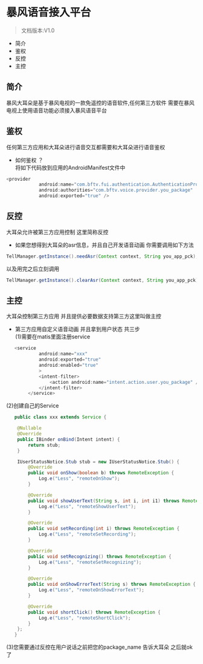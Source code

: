 # 暴风语音接入平台

> 文档版本:V1.0

- 简介
- 鉴权
- 反控
- 主控

## 简介

暴风大耳朵是基于暴风电视的一款免遥控的语音软件,任何第三方软件 需要在暴风电视上使用语音功能必须接入暴风语音平台<br>

## 鉴权

任何第三方应用和大耳朵进行语音交互都需要和大耳朵进行语音鉴权<br>

- 如何鉴权 ？<br>
将如下代码放到应用的AndroidManifest文件中<br>

```java
<provider
            android:name="com.bftv.fui.authentication.AuthenticationProvider"
            android:authorities="com.bftv.voice.provider.you_package"
            android:exported="true" />
```

## 反控

大耳朵允许被第三方应用控制 这里简称反控<br>

- 如果您想得到大耳朵的asr信息，并且自己开发语音动画 你需要调用如下方法<br>
```java
TellManager.getInstance().needAsr(Context context, String you_app_pck);
```
以及用完之后立刻调用
```java
TellManager.getInstance().clearAsr(Context context, String you_app_pck);
```
## 主控

大耳朵控制第三方应用 并且提供必要数据支持第三方这里叫做主控<br>

- 第三方应用自定义语音动画 并且拿到用户状态 共三步<br>
(1)需要在matis里面注册service
```java
   <service
            android:name="xxx"
            android:exported="true"
            android:enabled="true"
            >
            <intent-filter>
                <action android:name="intent.action.user.you_package" />
            </intent-filter>
        </service>
 ```
(2)创建自己的Service
```java
   public class xxx extends Service {

    @Nullable
    @Override
    public IBinder onBind(Intent intent) {
        return stub;
    }

    IUserStatusNotice.Stub stub = new IUserStatusNotice.Stub() {
        @Override
        public void onShow(boolean b) throws RemoteException {
            Log.e("Less", "remoteOnShow");
        }

        @Override
        public void showUserText(String s, int i, int i1) throws RemoteException {
            Log.e("Less", "remoteShowUserText");
        }

        @Override
        public void setRecording(int i) throws RemoteException {
            Log.e("Less", "remoteSetRecording");
        }

        @Override
        public void setRecognizing() throws RemoteException {
            Log.e("Less", "remoteSetRecognizing");
        }

        @Override
        public void onShowErrorText(String s) throws RemoteException {
            Log.e("Less", "remoteOnShowErrorText");
        }

        @Override
        public void shortClick() throws RemoteException {
            Log.e("Less", "remoteShortClick");
        }
    };
   }
 ```
(3)您需要通过反控在用户说话之前把您的package_name 告诉大耳朵 之后就ok了<br>
